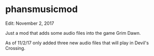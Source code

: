 # phansmusicmod

Edit: November 2, 2017

Just a mod that adds some audio files into the game Grim Dawn.

As of 11/2/17 only added three new audio files that will play in Devil's Crossing.
